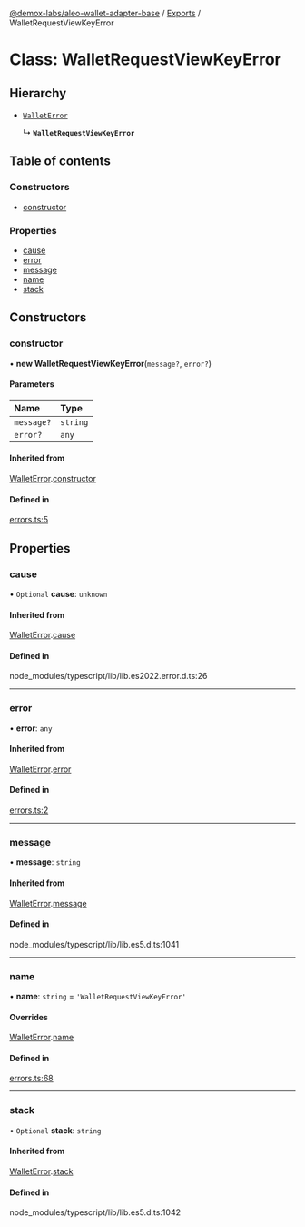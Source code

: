 [@demox-labs/aleo-wallet-adapter-base](../README.md) / [Exports](../modules.md) / WalletRequestViewKeyError

# Class: WalletRequestViewKeyError

## Hierarchy

- [`WalletError`](WalletError.md)

  ↳ **`WalletRequestViewKeyError`**

## Table of contents

### Constructors

- [constructor](WalletRequestViewKeyError.md#constructor)

### Properties

- [cause](WalletRequestViewKeyError.md#cause)
- [error](WalletRequestViewKeyError.md#error)
- [message](WalletRequestViewKeyError.md#message)
- [name](WalletRequestViewKeyError.md#name)
- [stack](WalletRequestViewKeyError.md#stack)

## Constructors

### constructor

• **new WalletRequestViewKeyError**(`message?`, `error?`)

#### Parameters

| Name | Type |
| :------ | :------ |
| `message?` | `string` |
| `error?` | `any` |

#### Inherited from

[WalletError](WalletError.md).[constructor](WalletError.md#constructor)

#### Defined in

[errors.ts:5](https://github.com/demox-labs/aleo-wallet-adapter/blob/f19bfe5/packages/core/base/errors.ts#L5)

## Properties

### cause

• `Optional` **cause**: `unknown`

#### Inherited from

[WalletError](WalletError.md).[cause](WalletError.md#cause)

#### Defined in

node_modules/typescript/lib/lib.es2022.error.d.ts:26

___

### error

• **error**: `any`

#### Inherited from

[WalletError](WalletError.md).[error](WalletError.md#error)

#### Defined in

[errors.ts:2](https://github.com/demox-labs/aleo-wallet-adapter/blob/f19bfe5/packages/core/base/errors.ts#L2)

___

### message

• **message**: `string`

#### Inherited from

[WalletError](WalletError.md).[message](WalletError.md#message)

#### Defined in

node_modules/typescript/lib/lib.es5.d.ts:1041

___

### name

• **name**: `string` = `'WalletRequestViewKeyError'`

#### Overrides

[WalletError](WalletError.md).[name](WalletError.md#name)

#### Defined in

[errors.ts:68](https://github.com/demox-labs/aleo-wallet-adapter/blob/f19bfe5/packages/core/base/errors.ts#L68)

___

### stack

• `Optional` **stack**: `string`

#### Inherited from

[WalletError](WalletError.md).[stack](WalletError.md#stack)

#### Defined in

node_modules/typescript/lib/lib.es5.d.ts:1042
